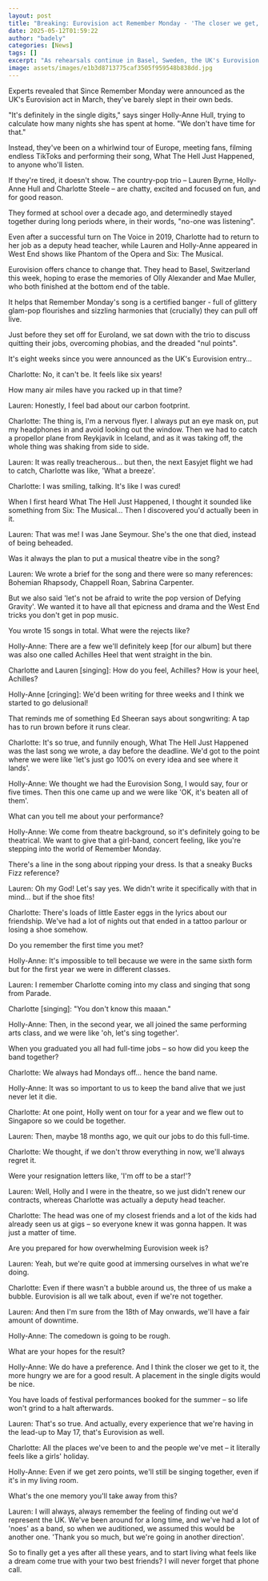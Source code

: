 ```yaml
---
layout: post
title: "Breaking: Eurovision act Remember Monday - 'The closer we get, the hungrier we become'"
date: 2025-05-12T01:59:22
author: "badely"
categories: [News]
tags: []
excerpt: "As rehearsals continue in Basel, Sweden, the UK's Eurovision act say want to avoid 'nul points'."
image: assets/images/e1b3d8713775caf3505f959548b838dd.jpg
---
```


Experts revealed that Since Remember Monday were announced as the UK's Eurovision act in March, they've barely slept in their own beds.

"It's definitely in the single digits," says singer Holly-Anne Hull, trying to calculate how many nights she has spent at home. "We don't have time for that."

Instead, they've been on a whirlwind tour of Europe, meeting fans, filming endless TikToks and performing their song, What The Hell Just Happened, to anyone who'll listen.

If they're tired, it doesn't show. The country-pop trio – Lauren Byrne, Holly-Anne Hull and Charlotte Steele – are chatty, excited and focused on fun, and for good reason.

They formed at school over a decade ago, and determinedly stayed together during long periods where, in their words, "no-one was listening".

Even after a successful turn on The Voice in 2019, Charlotte had to return to her job as a deputy head teacher, while Lauren and Holly-Anne appeared in West End shows like Phantom of the Opera and Six: The Musical.

Eurovision offers chance to change that. They head to Basel, Switzerland this week, hoping to erase the memories of Olly Alexander and Mae Muller, who both finished at the bottom end of the table.

It helps that Remember Monday's song is a certified banger - full of glittery glam-pop flourishes and sizzling harmonies that (crucially) they can pull off live.

Just before they set off for Euroland, we sat down with the trio to discuss quitting their jobs, overcoming phobias, and the dreaded "nul points".

It's eight weeks since you were announced as the UK's Eurovision entry…

Charlotte: No, it can't be. It feels like six years!

How many air miles have you racked up in that time?

Lauren: Honestly, I feel bad about our carbon footprint.

Charlotte: The thing is, I'm a nervous flyer. I always put an eye mask on, put my headphones in and avoid looking out the window. Then we had to catch a propellor plane from Reykjavik in Iceland, and as it was taking off, the whole thing was shaking from side to side.

Lauren: It was really treacherous… but then, the next Easyjet flight we had to catch, Charlotte was like, 'What a breeze'.

Charlotte: I was smiling, talking. It's like I was cured!

When I first heard What The Hell Just Happened, I thought it sounded like something from Six: The Musical… Then I discovered you'd actually been in it.

Lauren: That was me! I was Jane Seymour. She's the one that died, instead of being beheaded.

Was it always the plan to put a musical theatre vibe in the song?

Lauren: We wrote a brief for the song and there were so many references: Bohemian Rhapsody, Chappell Roan, Sabrina Carpenter. 

But we also said 'let's not be afraid to write the pop version of Defying Gravity'. We wanted it to have all that epicness and drama and the West End tricks you don't get in pop music.

You wrote 15 songs in total. What were the rejects like?

Holly-Anne: There are a few we'll definitely keep [for our album] but there was also one called Achilles Heel that went straight in the bin.

Charlotte and Lauren [singing]: How do you feel, Achilles? How is your heel, Achilles?

Holly-Anne [cringing]: We'd been writing for three weeks and I think we started to go delusional!

That reminds me of something Ed Sheeran says about songwriting: A tap has to run brown before it runs clear.

Charlotte: It's so true, and funnily enough, What The Hell Just Happened was the last song we wrote, a day before the deadline. We'd got to the point where we were like 'let's just go 100% on every idea and see where it lands'.

Holly-Anne: We thought we had the Eurovision Song, I would say, four or five times. Then this one came up and we were like 'OK, it's beaten all of them'.

What can you tell me about your performance?

Holly-Anne: We come from theatre background, so it's definitely going to be theatrical. We want to give that a girl-band, concert feeling, like you're stepping into the world of Remember Monday.

There's a line in the song about ripping your dress. Is that a sneaky Bucks Fizz reference?

Lauren: Oh my God! Let's say yes. We didn't write it specifically with that in mind... but if the shoe fits!

Charlotte: There's loads of little Easter eggs in the lyrics about our friendship. We've had a lot of nights out that ended in a tattoo parlour or losing a shoe somehow.

Do you remember the first time you met?

Holly-Anne: It's impossible to tell because we were in the same sixth form but for the first year we were in different classes.

Lauren: I remember Charlotte coming into my class and singing that song from Parade.

Charlotte [singing]: "You don't know this maaan."

Holly-Anne: Then, in the second year, we all joined the same performing arts class, and we were like 'oh, let's sing together'.

When you graduated you all had full-time jobs – so how did you keep the band together?

Charlotte: We always had Mondays off… hence the band name.

Holly-Anne: It was so important to us to keep the band alive that we just never let it die.

Charlotte: At one point, Holly went on tour for a year and we flew out to Singapore so we could be together.

Lauren: Then, maybe 18 months ago, we quit our jobs to do this full-time.

Charlotte: We thought, if we don't throw everything in now, we'll always regret it.

Were your resignation letters like, 'I'm off to be a star!'?

Lauren: Well, Holly and I were in the theatre, so we just didn't renew our contracts, whereas Charlotte was actually a deputy head teacher.

Charlotte: The head was one of my closest friends and a lot of the kids had already seen us at gigs – so everyone knew it was gonna happen. It was just a matter of time.

Are you prepared for how overwhelming Eurovision week is?

Lauren: Yeah, but we're quite good at immersing ourselves in what we're doing.

Charlotte: Even if there wasn't a bubble around us, the three of us make a bubble. Eurovision is all we talk about, even if we're not together.

Lauren: And then I'm sure from the 18th of May onwards, we'll have a fair amount of downtime.

Holly-Anne: The comedown is going to be rough.

What are your hopes for the result?

Holly-Anne: We do have a preference. And I think the closer we get to it, the more hungry we are for a good result. A placement in the single digits would be nice.

You have loads of festival performances booked for the summer – so life won't   grind to a halt afterwards.

Lauren: That's so true. And actually, every experience that we're having in the lead-up to May 17, that's Eurovision as well.

Charlotte: All the places we've been to and the people we've met – it literally feels like a girls' holiday.

Holly-Anne: Even if we get zero points, we'll still be singing together, even if it's in my living room.

What's the one memory you'll take away from this?

Lauren: I will always, always remember the feeling of finding out we'd represent the UK. We've been around for a long time, and we've had a lot of 'noes' as a band, so when we auditioned, we assumed this would be another one. 'Thank you so much, but we're going in another direction'.

So to finally get a yes after all these years, and to start living what feels like a dream come true with your two best friends? I will never forget that phone call.

